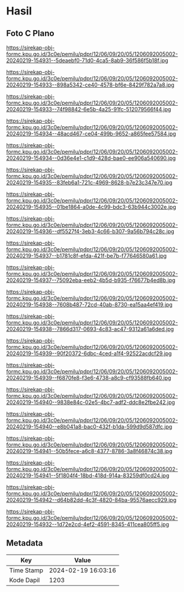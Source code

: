 # Hasil

## Foto C Plano

https://sirekap-obj-formc.kpu.go.id/3c0e/pemilu/pdpr/12/06/09/20/05/1206092005002-20240219-154931--5deaebf0-71d0-4ca5-8ab9-36f586f5b18f.jpg

https://sirekap-obj-formc.kpu.go.id/3c0e/pemilu/pdpr/12/06/09/20/05/1206092005002-20240219-154933--898a5342-ce40-4578-bf6e-8429f782a7a8.jpg

https://sirekap-obj-formc.kpu.go.id/3c0e/pemilu/pdpr/12/06/09/20/05/1206092005002-20240219-154933--74f98842-6e5b-4a25-91fc-512079566f44.jpg

https://sirekap-obj-formc.kpu.go.id/3c0e/pemilu/pdpr/12/06/09/20/05/1206092005002-20240219-154934--48acd467-ce04-499b-9652-a865fee57584.jpg

https://sirekap-obj-formc.kpu.go.id/3c0e/pemilu/pdpr/12/06/09/20/05/1206092005002-20240219-154934--0d36e4e1-c1d9-428d-bae0-ee906a540690.jpg

https://sirekap-obj-formc.kpu.go.id/3c0e/pemilu/pdpr/12/06/09/20/05/1206092005002-20240219-154935--83feb6a1-721c-4969-8628-b7e23c347e70.jpg

https://sirekap-obj-formc.kpu.go.id/3c0e/pemilu/pdpr/12/06/09/20/05/1206092005002-20240219-154935--01be1864-a0de-4c99-bdc3-63b944c3002e.jpg

https://sirekap-obj-formc.kpu.go.id/3c0e/pemilu/pdpr/12/06/09/20/05/1206092005002-20240219-154936--df5527f4-3eb3-4c66-b307-9a56b794c28c.jpg

https://sirekap-obj-formc.kpu.go.id/3c0e/pemilu/pdpr/12/06/09/20/05/1206092005002-20240219-154937--b1781c8f-efda-421f-be7b-f77646580a61.jpg

https://sirekap-obj-formc.kpu.go.id/3c0e/pemilu/pdpr/12/06/09/20/05/1206092005002-20240219-154937--75092eba-eeb2-4b5d-b935-f76677b4ed8b.jpg

https://sirekap-obj-formc.kpu.go.id/3c0e/pemilu/pdpr/12/06/09/20/05/1206092005002-20240219-154938--7608b487-72cd-40ab-8730-ea15aa4ef419.jpg

https://sirekap-obj-formc.kpu.go.id/3c0e/pemilu/pdpr/12/06/09/20/05/1206092005002-20240219-154938--7866d317-0693-4c83-ac47-9312a61a6ded.jpg

https://sirekap-obj-formc.kpu.go.id/3c0e/pemilu/pdpr/12/06/09/20/05/1206092005002-20240219-154939--90f20372-6dbc-4ced-a1f4-92522acdcf29.jpg

https://sirekap-obj-formc.kpu.go.id/3c0e/pemilu/pdpr/12/06/09/20/05/1206092005002-20240219-154939--f6870fe8-f3e6-4738-a8c9-cf93588fb640.jpg

https://sirekap-obj-formc.kpu.go.id/3c0e/pemilu/pdpr/12/06/09/20/05/1206092005002-20240219-154940--9838e84c-02e5-4bc7-adf2-ddc8e2fbe242.jpg

https://sirekap-obj-formc.kpu.go.id/3c0e/pemilu/pdpr/12/06/09/20/05/1206092005002-20240219-154940--e8b041a8-bac0-432f-b1da-599d9d587dfc.jpg

https://sirekap-obj-formc.kpu.go.id/3c0e/pemilu/pdpr/12/06/09/20/05/1206092005002-20240219-154941--50b5fece-a6c8-4377-8786-3a8f46874c38.jpg

https://sirekap-obj-formc.kpu.go.id/3c0e/pemilu/pdpr/12/06/09/20/05/1206092005002-20240219-154941--5f1804f4-18bd-418d-914a-83259df0cd24.jpg

https://sirekap-obj-formc.kpu.go.id/3c0e/pemilu/pdpr/12/06/09/20/05/1206092005002-20240219-154942--d64b82dd-4c3f-4820-84ba-95576aecc929.jpg

https://sirekap-obj-formc.kpu.go.id/3c0e/pemilu/pdpr/12/06/09/20/05/1206092005002-20240219-154932--1d72e2cd-4ef2-4591-8345-411cea805ff5.jpg


## Metadata

| Key        | Value               |
| ---------- | ------------------- |
| Time Stamp | 2024-02-19 16:03:16 |
| Kode Dapil | 1203                |



